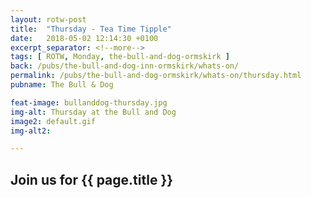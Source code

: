 ```yaml
---
layout: rotw-post
title:  "Thursday - Tea Time Tipple"
date:   2018-05-02 12:14:30 +0100
excerpt_separator: <!--more-->
tags: [ ROTW, Monday, the-bull-and-dog-ormskirk ]
back: /pubs/the-bull-and-dog-inn-ormskirk/whats-on/
permalink: /pubs/the-bull-and-dog-ormskirk/whats-on/thursday.html
pubname: The Bull & Dog

feat-image: bullanddog-thursday.jpg
img-alt: Thursday at the Bull and Dog
image2: default.gif
img-alt2:

---
```


<h2>Join us for {{ page.title }}</h2>